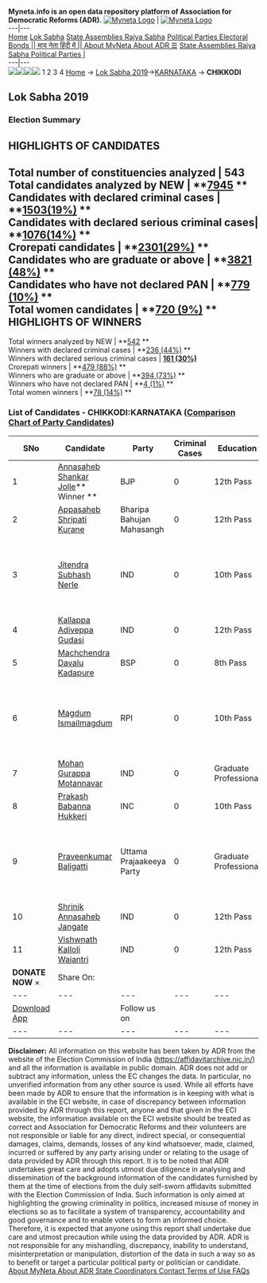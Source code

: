 **Myneta.info is an open data repository platform of Association for Democratic Reforms (ADR).**
[![Myneta Logo](https://www.myneta.info/lib/img/myneta-logo.png)](https://www.myneta.info/) | [![Myneta Logo](https://www.myneta.info/lib/img/adr-logo.png)](https://adrindia.org)  
---|---  
[Home](https://www.myneta.info/) [Lok Sabha](https://www.myneta.info/#ls "Lok Sabha") [ State Assemblies ](https://www.myneta.info/#sa "State Assemblies") [Rajya Sabha](https://www.myneta.info/#rs "Rajya Sabha") [Political Parties ](https://www.myneta.info/party "Political Parties") [ Electoral Bonds ](https://www.myneta.info/electoral_bonds "Electoral Bonds") [ || माय नेता हिंदी में || ](https://translate.google.co.in/translate?prev=hp&hl=en&js=y&u=www.myneta.info&sl=en&tl=hi&history_state0=) [ About MyNeta ](https://adrindia.org/content/about-myneta) [ About ADR ](https://adrindia.org/about-adr/who-we-are) [☰](javascript:void\(0\))
[ State Assemblies ](https://www.myneta.info/#sa "State Assemblies") [ Rajya Sabha ](https://www.myneta.info/#rs "Rajya Sabha") [ Political Parties ](https://www.myneta.info/party "Political Parties")
|   
---|---  
![](https://www.myneta.info/lib/img/banner/banner-1.png)![](https://www.myneta.info/lib/img/banner/banner-2.png)![](https://www.myneta.info/lib/img/banner/banner-3.png)![](https://www.myneta.info/lib/img/banner/banner-4.png)
1  2  3  4 
[Home](https://www.myneta.info/) → [Lok Sabha 2019](https://www.myneta.info/LokSabha2019/)→[KARNATAKA](https://www.myneta.info/LokSabha2019/index.php?action=show_constituencies&state_id=43) → **CHIKKODI**
### 
## Lok Sabha 2019
###  Election Summary 
HIGHLIGHTS OF CANDIDATES  
---  
Total number of constituencies analyzed |  543   
Total candidates analyzed by NEW | **[7945](https://www.myneta.info/LokSabha2019/index.php?action=summary&subAction=candidates_analyzed&sort=candidate#summary) **  
Candidates with declared criminal cases | **[1503(19%)](https://www.myneta.info/LokSabha2019/index.php?action=summary&subAction=crime&sort=candidate#summary) **  
Candidates with declared serious criminal cases| **[1076(14%)](https://www.myneta.info/LokSabha2019/index.php?action=summary&subAction=serious_crime&sort=candidate#summary) **  
Crorepati candidates | **[2301(29%)](https://www.myneta.info/LokSabha2019/index.php?action=summary&subAction=crorepati&sort=candidate#summary) **  
Candidates who are graduate or above | **[3821 (48%)](https://www.myneta.info/LokSabha2019/index.php?action=summary&subAction=education&sort=candidate#summary) **  
Candidates who have not declared PAN | **[779 (10%)](https://www.myneta.info/LokSabha2019/index.php?action=summary&subAction=without_pan&sort=candidate#summary) **  
Total women candidates | **[720 (9%)](https://www.myneta.info/LokSabha2019/index.php?action=summary&subAction=women_candidate&sort=candidate#summary) **  
HIGHLIGHTS OF WINNERS  
---  
Total winners analyzed by NEW | **[542](https://www.myneta.info/LokSabha2019/index.php?action=summary&subAction=winner_analyzed&sort=candidate#summary) **  
Winners with declared criminal cases | **[236 (44%)](https://www.myneta.info/LokSabha2019/index.php?action=summary&subAction=winner_crime&sort=candidate#summary) **  
Winners with declared serious criminal cases | **[161 (30%)](https://www.myneta.info/LokSabha2019/index.php?action=summary&subAction=winner_serious_crime&sort=candidate#summary)**  
Crorepati winners | **[479 (88%)](https://www.myneta.info/LokSabha2019/index.php?action=summary&subAction=winner_crorepati&sort=candidate#summary) **  
Winners who are graduate or above | **[394 (73%)](https://www.myneta.info/LokSabha2019/index.php?action=summary&subAction=winner_education&sort=candidate#summary) **  
Winners who have not declared PAN | **[4 (1%)](https://www.myneta.info/LokSabha2019/index.php?action=summary&subAction=winner_without_pan&sort=candidate#summary) **  
Total women winners | **[78 (14%)](https://www.myneta.info/LokSabha2019/index.php?action=summary&subAction=winner_women&sort=candidate#summary) **  
### List of Candidates - CHIKKODI:KARNATAKA ([Comparison Chart of Party Candidates](https://www.myneta.info/LokSabha2019/comparisonchart.php?constituency_id=616))
SNo | Candidate| Party| Criminal Cases| Education| Age| Total Assets| Liabilities  
---|---|---|---|---|---|---|---  
1  | [Annasaheb Shankar Jolle](https://www.myneta.info/LokSabha2019/candidate.php?candidate_id=10428)** Winner ** | BJP | 0 | 12th Pass| 55 | Rs 34,49,22,831 ~ 34 Crore+ | Rs 19,55,95,693 ~ 19 Crore+  
2  | [Appasaheb Shripati Kurane](https://www.myneta.info/LokSabha2019/candidate.php?candidate_id=10432) | Bharipa Bahujan Mahasangh | 0 | 12th Pass| 37 | Rs 11,84,890 ~ 11 Lacs+ | Rs 0 ~   
3  | [Jitendra Subhash Nerle](https://www.myneta.info/LokSabha2019/candidate.php?candidate_id=10429) | IND | 0 | 10th Pass| 44 | ![](https://myneta.info/image_v2.php?myneta_folder=LokSabha2019&candidate_id=10429&col=ta) | ![](https://myneta.info/image_v2.php?myneta_folder=LokSabha2019&candidate_id=10429&col=lia)  
4  | [Kallappa Adiveppa Gudasi](https://www.myneta.info/LokSabha2019/candidate.php?candidate_id=10436) | IND | 0 | 12th Pass| 63 | Rs 61,85,000 ~ 61 Lacs+ | Rs 9,00,000 ~ 9 Lacs+  
5  | [Machchendra Davalu Kadapure](https://www.myneta.info/LokSabha2019/candidate.php?candidate_id=10433) | BSP | 0 | 8th Pass| 49 | Rs 1,86,398 ~ 1 Lacs+ | Rs 0 ~   
6  | [Magdum Ismailmagdum](https://www.myneta.info/LokSabha2019/candidate.php?candidate_id=7020) | RPI | 0 | 10th Pass| 58 | ![](https://myneta.info/image_v2.php?myneta_folder=LokSabha2019&candidate_id=7020&col=ta) | ![](https://myneta.info/image_v2.php?myneta_folder=LokSabha2019&candidate_id=7020&col=lia)  
7  | [Mohan Gurappa Motannavar](https://www.myneta.info/LokSabha2019/candidate.php?candidate_id=10427) | IND | 0 | Graduate Professional| 43 | Rs 13,92,350 ~ 13 Lacs+ | Rs 2,55,000 ~ 2 Lacs+  
8  | [Prakash Babanna Hukkeri](https://www.myneta.info/LokSabha2019/candidate.php?candidate_id=10431) | INC | 0 | 10th Pass| 72 | Rs 19,21,38,555 ~ 19 Crore+ | Rs 38,81,000 ~ 38 Lacs+  
9  | [Praveenkumar Baligatti](https://www.myneta.info/LokSabha2019/candidate.php?candidate_id=7021) | Uttama Prajaakeeya Party | 0 | Graduate Professional| 27 | ![](https://myneta.info/image_v2.php?myneta_folder=LokSabha2019&candidate_id=7021&col=ta) | ![](https://myneta.info/image_v2.php?myneta_folder=LokSabha2019&candidate_id=7021&col=lia)  
10  | [Shrinik Annasaheb Jangate](https://www.myneta.info/LokSabha2019/candidate.php?candidate_id=10430) | IND | 0 | 12th Pass| 40 | Rs 10,00,000 ~ 10 Lacs+ | Rs 1,60,000 ~ 1 Lacs+  
11  | [Vishwnath Kalloli Wajantri](https://www.myneta.info/LokSabha2019/candidate.php?candidate_id=10437) | IND | 0 | 12th Pass| 29 | Rs 1,51,500 ~ 1 Lacs+ | Rs 40,000 ~ 40 Thou+  
|  **DONATE NOW** × |  Share On:  | [](https://api.whatsapp.com/send?text=https%3A%2F%2Fmyneta.info%2Fpunjab2022%2Findex.php%3Faction%3Dshow_constituencies%26state_id%3D19) | [](https://www.facebook.com/sharer/sharer.php?u=https%3A%2F%2Fmyneta.info%2Fpunjab2022%2Findex.php%3Faction%3Dshow_constituencies%26state_id%3D19) | [](https://twitter.com/share?url=https%3A%2F%2Fmyneta.info%2Fpunjab2022%2Findex.php%3Faction%3Dshow_constituencies%26state_id%3D19)  
---|---|---|---|---  
| [ Download App ](https://play.google.com/store/apps/details?id=com.webrosoft.myneta1&pcampaignid=pcampaignidMKT-Other-global-all-co-prtnr-py-PartBadge-Mar2515-1) | [](https://play.google.com/store/apps/details?id=com.webrosoft.myneta1&pcampaignid=pcampaignidMKT-Other-global-all-co-prtnr-py-PartBadge-Mar2515-1) |  Follow us on  | [](https://www.facebook.com/adrindia.org/) | [](https://twitter.com/adrspeaks) | [](https://groups.google.com/g/national-election-watch?hl=en&pli=1) | [](https://www.instagram.com/adrspeaks/) | [](https://www.youtube.com/user/adrspeaks) | [](https://sharechat.com/profile/adrspeaks)  
---|---|---|---|---|---|---|---|---  
**Disclaimer:** All information on this website has been taken by ADR from the website of the Election Commission of India (https://affidavitarchive.nic.in/) and all the information is available in public domain. ADR does not add or subtract any information, unless the EC changes the data. In particular, no unverified information from any other source is used. While all efforts have been made by ADR to ensure that the information is in keeping with what is available in the ECI website, in case of discrepancy between information provided by ADR through this report, anyone and that given in the ECI website, the information available on the ECI website should be treated as correct and Association for Democratic Reforms and their volunteers are not responsible or liable for any direct, indirect special, or consequential damages, claims, demands, losses of any kind whatsoever, made, claimed, incurred or suffered by any party arising under or relating to the usage of data provided by ADR through this report. It is to be noted that ADR undertakes great care and adopts utmost due diligence in analysing and dissemination of the background information of the candidates furnished by them at the time of elections from the duly self-sworn affidavits submitted with the Election Commission of India. Such information is only aimed at highlighting the growing criminality in politics, increased misuse of money in elections so as to facilitate a system of transparency, accountability and good governance and to enable voters to form an informed choice. Therefore, it is expected that anyone using this report shall undertake due care and utmost precaution while using the data provided by ADR. ADR is not responsible for any mishandling, discrepancy, inability to understand, misinterpretation or manipulation, distortion of the data in such a way so as to benefit or target a particular political party or politician or candidate. 
[ About MyNeta ](https://adrindia.org/content/about-myneta) [ About ADR ](https://adrindia.org/about-adr/who-we-are) [ State Coordinators ](https://adrindia.org/about-adr/state-coordinators) [ Contact ](https://adrindia.org/contact-us) [ Terms of Use ](https://adrindia.org/content/adr-terms-use) [ FAQs ](https://adrindia.org/content/faqs)
